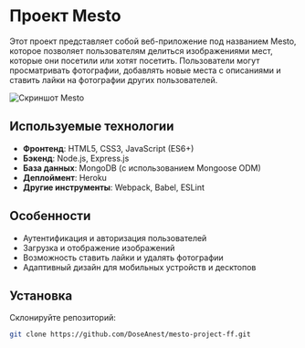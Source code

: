 # Проект Mesto

Этот проект представляет собой веб-приложение под названием Mesto, которое позволяет пользователям делиться изображениями мест, которые они посетили или хотят посетить. Пользователи могут просматривать фотографии, добавлять новые места с описаниями и ставить лайки на фотографии других пользователей.

![Скриншот Mesto](screenshot.png)

## Используемые технологии

- **Фронтенд**: HTML5, CSS3, JavaScript (ES6+)
- **Бэкенд**: Node.js, Express.js
- **База данных**: MongoDB (с использованием Mongoose ODM)
- **Деплоймент**: Heroku
- **Другие инструменты**: Webpack, Babel, ESLint

## Особенности

- Аутентификация и авторизация пользователей
- Загрузка и отображение изображений
- Возможность ставить лайки и удалять фотографии
- Адаптивный дизайн для мобильных устройств и десктопов

## Установка

Склонируйте репозиторий:

```bash
git clone https://github.com/DoseAnest/mesto-project-ff.git
